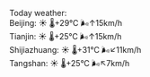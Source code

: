Today weather:  
Beijing: ☀️   🌡️+29°C 🌬️↑15km/h  
Tianjin: ☀️   🌡️+25°C 🌬️↑15km/h  
Shijiazhuang: ☀️   🌡️+31°C 🌬️↙11km/h  
Tangshan: ☀️   🌡️+25°C 🌬️↖7km/h  

